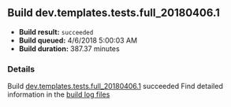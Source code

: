 ## Build dev.templates.tests.full_20180406.1
- **Build result:** `succeeded`
- **Build queued:** 4/6/2018 5:00:03 AM
- **Build duration:** 387.37 minutes
### Details
Build [dev.templates.tests.full_20180406.1](https://winappstudio.visualstudio.com/web/build.aspx?pcguid=a4ef43be-68ce-4195-a619-079b4d9834c2&builduri=vstfs%3a%2f%2f%2fBuild%2fBuild%2f25401) succeeded
Find detailed information in the [build log files](https://uwpctdiags.blob.core.windows.net/buildlogs/dev.templates.tests.full_20180406.1_logs.zip)

